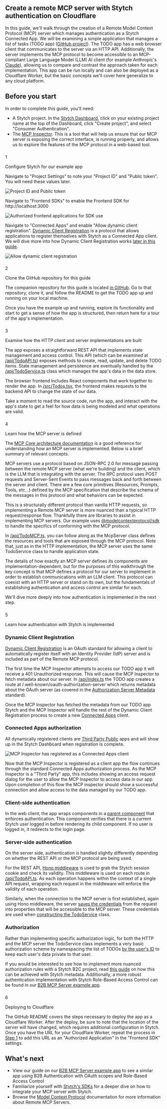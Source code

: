 ## Create a remote MCP server with Stytch authentication on Cloudflare

In this guide, we'll walk through the creation of a Remote Model Context Protocol (MCP) server which manages authentication as a Stytch Connected App. We will be examining a simple application that manages a list of tasks (TODO app) ([GitHub project](https://github.com/stytchauth/mcp-stytch-consumer-todo-list)). The TODO app has a web browser client that communicates to the server via an HTTP API. Additionally, the server implements the MCP protocol to become accessible to an MCP-compliant Large Language Model (LLM) AI client (for example Anthropic's [Claude](https://claude.ai/)), allowing us to compare and contrast the approach taken for each implementation. This app can be run locally and can also be deployed as a Cloudflare Worker, but the basic concepts we'll cover here generalize to any cloud platform.

## Before you start

In order to complete this guide, you'll need:

- A Stytch project. In the [Stytch Dashboard](https://stytch.com/dashboard?env=test), click on your existing project name at the top of the Dashboard, click "Create project", and select "Consumer Authentication".
- The [MCP Inspector](https://github.com/modelcontextprotocol/inspector). This is a tool that will help us ensure that our MCP server is exposing the correct interface, is running properly, and allows us to explore the features of the MCP protocol in a web-based tool.

### 

1

Configure Stytch for our example app

Navigate to "Project Settings" to note your "Project ID" and "Public token". You will need these values later.

![Project ID and Public token](https://static.stytch.com/docs/_next/static/media/project-id-public-token-b2c-dark.e3224258.png)

Navigate to "Frontend SDKs" to enable the Frontend SDK for http://localhost:3000

![Authorized frontend applications for SDK use](https://static.stytch.com/docs/_next/static/media/authorized-frontend-applications-b2c-dark.1c057d2b.png)

Navigate to "Connected Apps" and enable "Allow dynamic client registration". [Dynamic Client Registration](https://datatracker.ietf.org/doc/html/rfc7591) is a protocol that allows applications to register themselves with Stytch as a Connected App client. We will dive more into how Dynamic Client Registration works [later in this guide](https://stytch.com/docs/guides/connected-apps/mcp-servers#learn-how-authentication-with-stytch-is-implemented).

![Allow dynamic client registration](https://static.stytch.com/docs/_next/static/media/allow-dynamic-client-b2c-dark.d760bae6.png)

### 

2

Clone the GitHub repository for this guide

The companion repository for this guide is located [in GitHub](https://github.com/stytchauth/mcp-stytch-consumer-todo-list). Go to that repository, clone it, and follow the README to get the TODO app up and running on your local machine.

Once you have the example up and running, explore its functionality and start to get a sense of how the app is structured, then return here for a tour of the app's implementation.

### 

3

Examine how the HTTP client and server implementations are built

The app exposes a straightforward REST API that implements state management and access control. This API (which can be examined at [/api/TodoAPI.ts](https://github.com/stytchauth/mcp-stytch-consumer-todo-list/blob/main/api/TodoAPI.ts)) exposes methods to create, read, update, and delete TODO items. State management and persistence are eventually handled by the [/api/TodoService.ts](https://github.com/stytchauth/mcp-stytch-consumer-todo-list/blob/main/api/TodoService.ts) class which manages the app's data in the data store.

The browser frontend includes React components that work together to render the app. In [/src/Todos.tsx](https://github.com/stytchauth/mcp-stytch-consumer-todo-list/blob/main/src/Todos.tsx), the frontend makes requests to the backend API to change the state of our data.

Take a moment to read the source code, run the app, and interact with the app's state to get a feel for how data is being modeled and what operations are valid.

### 

4

Learn how the MCP server is defined

The [MCP Core architecture documentation](https://modelcontextprotocol.io/docs/concepts/architecture) is a good reference for understanding how an MCP server is implemented. Below is a brief summary of relevant concepts.

MCP servers use a protocol based on JSON-RPC 2.0 for message passing between the remote MCP server (what we're building) and the client, which is the LLM that is integrating with the server. The RPC protocol uses POST requests and Server-Sent Events to pass messages back and forth between the server and client. There are a few core primitives (Resources, Prompts, Tools, etc...) defined by the MCP specification that describe the schema of the messages in this protocol and what behaviors can be expected.

This is a structurally different protocol than vanilla HTTP requests, so implementing a Remote MCP server is more nuanced than a typical HTTP request/response flow. Thankfully there are libraries to assist in implementing MCP servers. Our example uses [@modelcontextprotocol/sdk](https://www.npmjs.com/package/@modelcontextprotocol/sdk) to handle the specifics of conforming with the MCP protocol.

In [/api/TodoMCP.ts](https://github.com/stytchauth/mcp-stytch-consumer-todo-list/blob/main/api/TodoMCP.ts), you can follow along as the McpServer class defines the resources and tools that are exposed through the MCP protocol. Note that, just as in the HTTP implementation, the MCP server uses the same TodoService class to handle application state.

The details of how exactly an MCP server defines its components are implementation-dependent, but for the purposes of this walkthrough the key concept is that MCP defines a protocol for our server to implement in order to establish communications with an LLM client. This protocol can coexist with an HTTP server or stand on its own, but the fundamentals of establishing authentication and access control are similar for each.

We'll dive more deeply into how authentication is implemented in the next step.

### 

5

Learn how authentication with Stytch is implemented

### Dynamic Client Registration

[Dynamic Client Registration](https://datatracker.ietf.org/doc/html/rfc7591) is an OAuth standard for allowing a client to automatically register itself with an Identity Provider (IdP) server and is included as part of the Remote MCP protocol.

The first time the MCP Inspector attempts to access our TODO app it will receive a 401 Unauthorized response. This will cause the MCP Inspector to fetch metadata about our server. In [/api/index.ts](https://github.com/stytchauth/mcp-stytch-consumer-todo-list/blob/main/api/index.ts) the TODO app creates a route at /.well-known/oauth-authorization-server which returns metadata about the OAuth server (as covered in the [Authorization Server Metadata](https://datatracker.ietf.org/doc/html/rfc8414) standard).

Once the MCP Inspector has fetched the metadata from our TODO app Stytch and the MCP Inspector will handle the rest of the Dynamic Client Registration process to create a new [Connected Apps](https://stytch.com/docs/b2b/guides/connected-apps/getting-started) client.

### Connected Apps authorization

All dynamically registered clients are [Third Party Public](https://stytch.com/docs/guides/connected-apps/client-types) apps and will show up in the Stytch Dashboard when registration is complete.

![MCP Inspector has registered as a Connected Apps client](https://static.stytch.com/docs/_next/static/media/mcp-inspector-connected-app-client-b2c-dark.936e3073.png)

Now that the MCP Inspector is registered as a client app the flow continues through the standard Connected Apps authorization process. As the MCP Inspector is a "Third Party" app, this includes showing an access request dialog for the user to allow the MCP Inspector to access data in our app. Upon completion of this flow the MCP inspector should show a successful connection and allow access to the data managed by our TODO app.

### Client-side authentication

In the web client, the app wraps components in a [parent component](https://github.com/stytchauth/mcp-stytch-consumer-todo-list/blob/main/src/Todos.tsx#L29) that enforces authentication. This component verifies that there is a current Stytch user logged in before rendering its child component. If no user is logged in, it redirects to the login page.

### Server-side authentication

On the server side, authentication is handled slightly differently depending on whether the REST API or the MCP protocol are being used.

For the REST API, [Hono middleware](https://github.com/stytchauth/mcp-stytch-consumer-todo-list/blob/main/api/lib/auth.ts#L10) is used to grab the Stytch session cookie and check its validity. This middleware is used on each route in [/api/TodoAPI.ts](https://github.com/stytchauth/mcp-stytch-consumer-todo-list/blob/main/api/TodoAPI.ts). As each operation happens within the context of a single API request, wrapping each request in the middleware will enforce the validity of each operation.

Similarly, when the connection to the MCP server is first established, again using Hono middleware, the server [saves the credentials](https://github.com/stytchauth/mcp-stytch-consumer-todo-list/blob/main/api/lib/auth.ts#L46) from the request into properties that will be accessible to the MCP server. These credentials are used when [constructing the TodoService](https://github.com/stytchauth/mcp-stytch-consumer-todo-list/blob/main/api/TodoMCP.ts#L16) class.

### Authorization

Rather than implementing specific authorization logic, for both the HTTP and the MCP server the TodoService class implements a very basic authorization scheme by namespacing the list of TODOs [by the user's ID](https://github.com/stytchauth/mcp-stytch-consumer-todo-list/blob/main/api/TodoService.ts#L16) to keep each user's data private to that user.

If you would be interested to see how to implement more nuanced authorization rules with a Stytch B2C project, read [this guide](https://stytch.com/docs/guides/authorization/rbac) on how this can be achieved with Stytch metadata. Additionally, a more robust authentication implementation with Stytch Role-Based Access Control can be found in our [B2B MCP Server example app](https://stytch.com/docs/b2b/guides/connected-apps/mcp-servers).

### 

6

Deploying to Cloudflare

The GitHub README covers the steps necessary to deploy the app as a Cloudflare Worker. After the deploy, be sure to note that the location of the server will have changed, which requires additional configuration in Stytch. Once you have the URL for your Cloudflare Worker, repeat the process in [Step 1](https://stytch.com/docs/guides/connected-apps/mcp-servers#configure-stytch-for-our-example-app) to add this URL as an "Authorized Application" in the "Frontend SDK" settings.

## What's next

- View our guide on our [B2B MCP Server example app](https://stytch.com/docs/b2b/guides/connected-apps/mcp-servers) to see a similar app using B2B Authentication with OAuth scopes and Role-Based Access Control
- Familiarize yourself with [Stytch's SDKs](https://stytch.com/docs/sdks) for a deeper dive on how to integrate your MCP server with Stytch.
- Browse the [Model Context Protocol](https://modelcontextprotocol.io/introduction) documentation for more information about Remote MCP Servers.